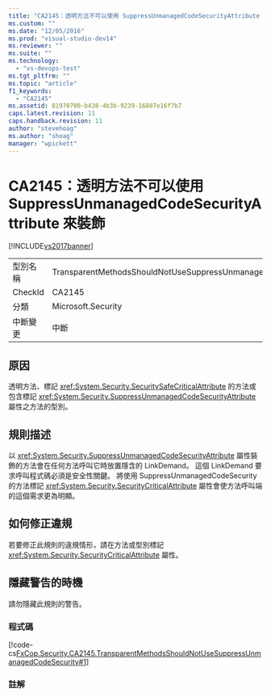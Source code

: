 ```yaml
---
title: "CA2145：透明方法不可以使用 SuppressUnmanagedCodeSecurityAttribute 來裝飾 | Microsoft Docs"
ms.custom: ""
ms.date: "12/05/2016"
ms.prod: "visual-studio-dev14"
ms.reviewer: ""
ms.suite: ""
ms.technology: 
  - "vs-devops-test"
ms.tgt_pltfrm: ""
ms.topic: "article"
f1_keywords: 
  - "CA2145"
ms.assetid: 81970700-b438-4b3b-9239-16887e16f7b7
caps.latest.revision: 11
caps.handback.revision: 11
author: "stevehoag"
ms.author: "shoag"
manager: "wpickett"
---
```

# CA2145：透明方法不可以使用 SuppressUnmanagedCodeSecurityAttribute 來裝飾
[!INCLUDE[vs2017banner](../code-quality/includes/vs2017banner.md)]

|||  
|-|-|  
|型別名稱|TransparentMethodsShouldNotUseSuppressUnmanagedCodeSecurity|  
|CheckId|CA2145|  
|分類|Microsoft.Security|  
|中斷變更|中斷|  
  
## 原因  
 透明方法、標記 <xref:System.Security.SecuritySafeCriticalAttribute> 的方法或包含標記 <xref:System.Security.SuppressUnmanagedCodeSecurityAttribute> 屬性之方法的型別。  
  
## 規則描述  
 以 <xref:System.Security.SuppressUnmanagedCodeSecurityAttribute> 屬性裝飾的方法會在任何方法呼叫它時放置隱含的 LinkDemand。  這個 LinkDemand 要求呼叫程式碼必須是安全性關鍵。  將使用 SuppressUnmanagedCodeSecurity 的方法標記 <xref:System.Security.SecurityCriticalAttribute> 屬性會使方法呼叫端的這個需求更為明顯。  
  
## 如何修正違規  
 若要修正此規則的違規情形，請在方法或型別標記 <xref:System.Security.SecurityCriticalAttribute> 屬性。  
  
## 隱藏警告的時機  
 請勿隱藏此規則的警告。  
  
### 程式碼  
 [!code-cs[FxCop.Security.CA2145.TransparentMethodsShouldNotUseSuppressUnmanagedCodeSecurity#1](../code-quality/codesnippet/CSharp/ca2145-transparent-methods-should-not-be-decorated-with-the-suppressunmanagedcodesecurityattribute_1.cs)]  
  
### 註解